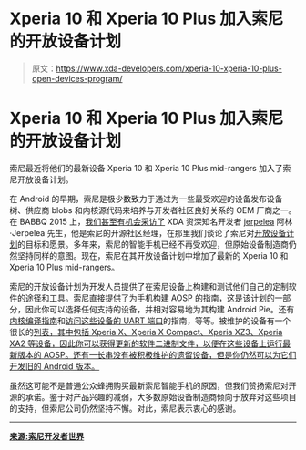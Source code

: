 # Xperia 10 和 Xperia 10 Plus 加入索尼的开放设备计划

> 原文：<https://www.xda-developers.com/xperia-10-xperia-10-plus-open-devices-program/>

# Xperia 10 和 Xperia 10 Plus 加入索尼的开放设备计划

索尼最近将他们的最新设备 Xperia 10 和 Xperia 10 Plus mid-rangers 加入了索尼开放设备计划。

在 Android 的早期，索尼是极少数致力于通过为一些最受欢迎的设备发布设备树、供应商 blobs 和内核源代码来培养与开发者社区良好关系的 OEM 厂商之一。在 BABBQ 2015 上，[我们甚至有机会采访了](https://www.xda-developers.com/sony-open-device-program-interview-opening-much-more-than-just-software/) XDA 资深知名开发者 [jerpelea](https://forum.xda-developers.com/member.php?u=359497) 阿林·Jerpelea 先生，他是索尼的开源社区经理，在那里我们谈论了索尼对[开放设备计划](https://www.xda-developers.com/tag/open-device-program/)的目标和愿景。多年来，索尼的智能手机已经不再受欢迎，但原始设备制造商仍然坚持同样的意图。现在，索尼在其开放设备计划中增加了最新的 Xperia 10 和 Xperia 10 Plus mid-rangers。

索尼的开放设备计划为开发人员提供了在索尼设备上构建和测试他们自己的定制软件的途径和工具。索尼直接提供了为手机构建 AOSP 的指南，这是该计划的一部分，因此你可以选择任何支持的设备，并相对容易地为其构建 Android Pie。还有[内核编译指南](https://developer.sony.com/develop/open-devices/guides/kernel-compilation-guides/)和[访问这些设备的 UART 端口](https://developer.sony.com/develop/open-devices/guides/access-uart-ports/)的指南，等等。被维护的设备有一个很长的[列表，其中包括 Xperia X、Xperia X Compact、Xperia XZ3、Xperia XA2 等设备，因此你可以获得更新的软件二进制文件，以便在这些设备上运行最新版本的 AOSP。还有一长串没有被积极维护的遗留设备，但是你仍然可以为它们开发旧的 Android 版本。](https://developer.sony.com/develop/open-devices/get-started/supported-devices-and-functionality/supported-devices-maintained/)

虽然这可能不是普通公众蜂拥购买最新索尼智能手机的原因，但我们赞扬索尼对开源的承诺。鉴于对产品兴趣的减弱，大多数原始设备制造商倾向于放弃对这些项目的支持，但索尼公司仍然坚持不懈。对此，索尼表示衷心的感谢。

* * *

[**来源:索尼开发者世界**](https://developer.sony.com/posts/xperia-10-and-xperia-10-plus-added-to-sonys-open-devices-program/)